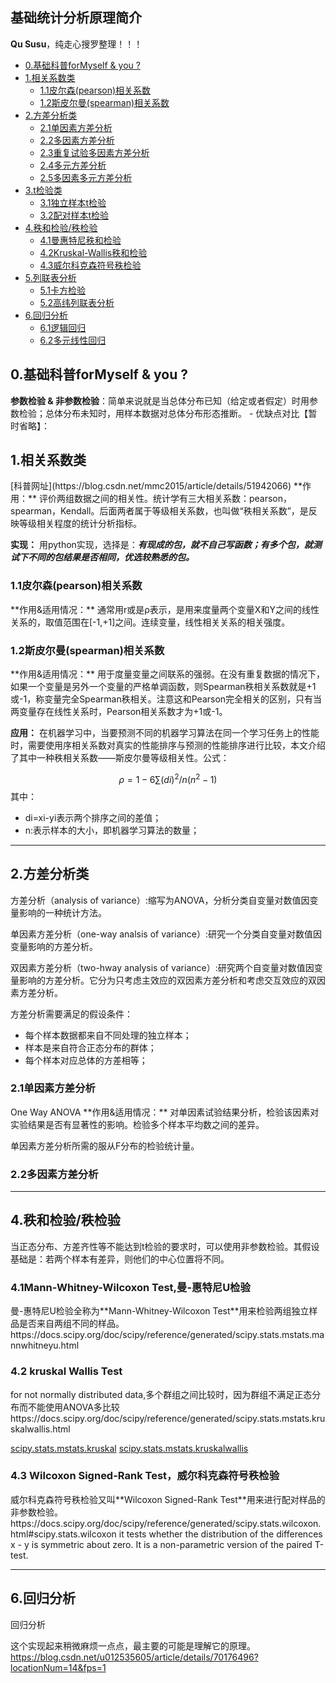 ## 基础统计分析原理简介

**Qu Susu**，纯走心搜罗整理！！！

* [0.基础科普forMyself & you ?](#0)
* [1.相关系数类](#1)
	* [1.1皮尔森(pearson)相关系数](#1.1)
	* [1.2斯皮尔曼(spearman)相关系数](#1.2)
* [2.方差分析类](#2)
	* [2.1单因素方差分析](#2.1)
	* [2.2多因素方差分析](#2.2)
	* [2.3重复试验多因素方差分析](#2.3)
	* [2.4多元方差分析](#2.4)
	* [2.5多因素多元方差分析](#2.5)
* [3.t检验类](#3)
	* [3.1独立样本t检验](#3.1)
	* [3.2配对样本t检验](#3.2)
* [4.秩和检验/秩检验](#4)
	* [4.1曼惠特尼秩和检验](#4.1)
	* [4.2Kruskal-Wallis秩和检验](#4.2)
	* [4.3威尔科克森符号秩检验](#4.3)
* [5.列联表分析](#5)
	* [5.1卡方检验](#5.1)
	* [5.2高纬列联表分析](#5.2)
* [6.回归分析](#6)
	* [6.1逻辑回归](#6.1)
	* [6.2多元线性回归](#6.2)


<h2 id="0">0.基础科普forMyself & you ?</h2>

**参数检验 & 非参数检验**：简单来说就是当总体分布已知（给定或者假定）时用参数检验；总体分布未知时，用样本数据对总体分布形态推断。
	- 优缺点对比【暂时省略】：



<h2 id="1">1.相关系数类</h2>
[科普网址](https://blog.csdn.net/mmc2015/article/details/51942066)
**作用：** 评价两组数据之间的相关性。统计学有三大相关系数：pearson，spearman，Kendall。后面两者属于等级相关系数，也叫做“秩相关系数”，是反映等级相关程度的统计分析指标。

**实现：** 用python实现，选择是：_**有现成的包，就不自己写函数；有多个包，就测试下不同的包结果是否相同，优选较熟悉的包。**_
 
<h3 id="1.1">1.1皮尔森(pearson)相关系数</h3>
**作用&适用情况：** 通常用r或是ρ表示，是用来度量两个变量X和Y之间的线性关系的，取值范围在[-1,+1]之间。连续变量，线性相关关系的相关强度。

<h3 id="1.2">1.2斯皮尔曼(spearman)相关系数</h3>
**作用&适用情况：** 用于度量变量之间联系的强弱。在没有重复数据的情况下，如果一个变量是另外一个变量的严格单调函数，则Spearman秩相关系数就是+1或-1，称变量完全Spearman秩相关。注意这和Pearson完全相关的区别，只有当两变量存在线性关系时，Pearson相关系数才为+1或-1。

**应用：** 在机器学习中，当要预测不同的机器学习算法在同一个学习任务上的性能时，需要使用序相关系数对真实的性能排序与预测的性能排序进行比较，本文介绍了其中一种秩相关系数——斯皮尔曼等级相关性。公式：

$$
ρ=1-6∑(di)^2/n(n^2-1)
$$
其中：
- di=xi-yi表示两个排序之间的差值；
- n:表示样本的大小，即机器学习算法的数量；

---
<h2 id="2">2.方差分析类</h2>
方差分析（analysis of variance）:缩写为ANOVA，分析分类自变量对数值因变量影响的一种统计方法。

单因素方差分析（one-way analsis of variance）:研究一个分类自变量对数值因变量影响的方差分析。

双因素方差分析（two-hway analysis of variance）:研究两个自变量对数值因变量影响的方差分析。它分为只考虑主效应的双因素方差分析和考虑交互效应的双因素方差分析。


方差分析需要满足的假设条件：
- 每个样本数据都来自不同处理的独立样本；
- 样本是来自符合正态分布的群体；
- 每个样本对应总体的方差相等；



<h3 id="2.1">2.1单因素方差分析</h3>
One Way ANOVA
**作用&适用情况：** 对单因素试验结果分析，检验该因素对实验结果是否有显著性的影响。检验多个样本平均数之间的差异。

单因素方差分析所需的服从F分布的检验统计量。


<h3 id="2.2">2.2多因素方差分析</h3>




---

<h2 id="4">4.秩和检验/秩检验</h2>

当正态分布、方差齐性等不能达到t检验的要求时，可以使用非参数检验。其假设基础是：若两个样本有差异，则他们的中心位置将不同。

<h3 id="4.1">4.1Mann-Whitney-Wilcoxon Test,曼-惠特尼U检验</h3>
曼-惠特尼U检验全称为**Mann-Whitney-Wilcoxon Test**用来检验两组独立样品是否来自两组不同的样品。
https://docs.scipy.org/doc/scipy/reference/generated/scipy.stats.mstats.mannwhitneyu.html


<h3 id="4.2">4.2 kruskal Wallis Test</h3>
for not normally distributed data,多个群组之间比较时，因为群组不满足正态分布而不能使用ANOVA多比较
https://docs.scipy.org/doc/scipy/reference/generated/scipy.stats.mstats.kruskalwallis.html

[scipy.stats.mstats.kruskal](https://docs.scipy.org/doc/scipy/reference/generated/scipy.stats.mstats.kruskal.html)
[scipy.stats.mstats.kruskalwallis](https://docs.scipy.org/doc/scipy/reference/generated/scipy.stats.mstats.kruskalwallis.html)

<h3 id="4.3">4.3 Wilcoxon Signed-Rank Test，威尔科克森符号秩检验</h3>
威尔科克森符号秩检验又叫**Wilcoxon Signed-Rank Test**用来进行配对样品的非参数检验。
https://docs.scipy.org/doc/scipy/reference/generated/scipy.stats.wilcoxon.html#scipy.stats.wilcoxon
it tests whether the distribution of the differences x - y is symmetric about zero. It is a non-parametric version of the paired T-test.

---
<h2 id="6">6.回归分析</h2>回归分析

这个实现起来稍微麻烦一点点，最主要的可能是理解它的原理。
https://blog.csdn.net/u012535605/article/details/70176496?locationNum=14&fps=1
